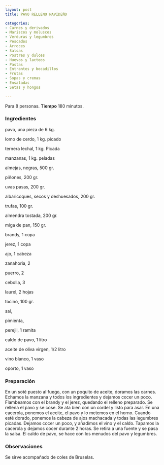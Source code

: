 ```yaml
---
layout: post
title: PAVO RELLENO NAVIDEÑO

categories:
- Carnes y derivados
- Mariscos y moluscos
- Verduras y legumbres
- Pescados
- Arroces
- Salsas
- Postres y dulces
- Huevos y lacteos
- Pastas
- Entrantes y bocadillos
- Frutas
- Sopas y cremas
- Ensaladas
- Setas y hongos
 
---
```

Para 8 personas.
<b>Tiempo</b> 180 minutos.

<h3>Ingredientes</h3>
pavo, una pieza de 6 kg.

lomo de cerdo, 1 kg. picado

ternera lechal, 1 kg. Picada

manzanas, 1 kg. peladas

almejas, negras, 500 gr.

piñones, 200 gr.

uvas pasas, 200 gr.

albaricoques, secos y deshuesados, 200 gr.

trufas, 100 gr.

almendra tostada, 200 gr.

miga de pan, 150 gr.

brandy, 1 copa

jerez, 1 copa

ajo, 1 cabeza

zanahoria, 2

puerro, 2

cebolla, 3

laurel, 2 hojas

tocino, 100 gr.

sal,

pimienta,

perejil, 1 ramita

caldo de pavo, 1 litro

aceite de oliva virgen, 1/2 litro

vino blanco, 1 vaso

oporto, 1 vaso

<h3>Preparación</h3>
En un soté puesto al fuego, con un poquito de aceite, doramos las carnes. Echamos la manzana y todos los ingredientes y dejamos cocer un poco. Flambeamos con el brandy y el jerez, quedando el relleno preparado. Se rellena el pavo y se cose. Se ata bien con un cordel y listo para asar. En una cacerola, ponemos el aceite, el pavo y lo metemos en el horno. Cuando esté dorado, ponemos la cabeza de ajos machacada y todas las legumbres picadas. Dejamos cocer un poco, y añadimos el vino y el caldo. Tapamos la cacerola y dejamos cocer durante 2 horas. Se retira a una fuente y se pasa la salsa. El caldo de pavo, se hace con los menudos del pavo y legumbres.

<h3>Observaciones</h3>
Se sirve acompañado de coles de Bruselas.


